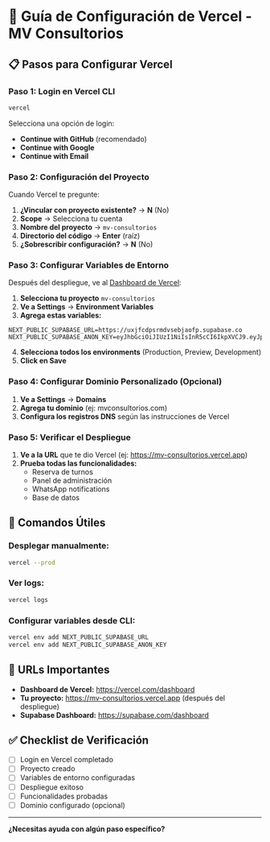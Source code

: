 # 🚀 Guía de Configuración de Vercel - MV Consultorios

## 📋 Pasos para Configurar Vercel

### **Paso 1: Login en Vercel CLI**
```bash
vercel
```

Selecciona una opción de login:
- **Continue with GitHub** (recomendado)
- **Continue with Google**
- **Continue with Email**

### **Paso 2: Configuración del Proyecto**
Cuando Vercel te pregunte:

1. **¿Vincular con proyecto existente?** → **N** (No)
2. **Scope** → Selecciona tu cuenta
3. **Nombre del proyecto** → `mv-consultorios`
4. **Directorio del código** → **Enter** (raíz)
5. **¿Sobrescribir configuración?** → **N** (No)

### **Paso 3: Configurar Variables de Entorno**

Después del despliegue, ve al [Dashboard de Vercel](https://vercel.com/dashboard):

1. **Selecciona tu proyecto** `mv-consultorios`
2. **Ve a Settings** → **Environment Variables**
3. **Agrega estas variables:**

```env
NEXT_PUBLIC_SUPABASE_URL=https://uxjfcdpsrmdvsebjaofp.supabase.co
NEXT_PUBLIC_SUPABASE_ANON_KEY=eyJhbGciOiJIUzI1NiIsInR5cCI6IkpXVCJ9.eyJpc3MiOiJzdXBhYmFzZSIsInJlZiI6InV4amZjZHBzcm1kdnNlYmphb2ZwIiwicm9sZSI6ImFub24iLCJpYXQiOjE3NTYzOTk3NTQsImV4cCI6MjA3MTk3NTc1NH0.RmjP7O4gbqg9ZJYm847EaL87tQ90tEPYhV_geZr9kHU
```

4. **Selecciona todos los environments** (Production, Preview, Development)
5. **Click en Save**

### **Paso 4: Configurar Dominio Personalizado (Opcional)**

1. **Ve a Settings** → **Domains**
2. **Agrega tu dominio** (ej: mvconsultorios.com)
3. **Configura los registros DNS** según las instrucciones de Vercel

### **Paso 5: Verificar el Despliegue**

1. **Ve a la URL** que te dio Vercel (ej: https://mv-consultorios.vercel.app)
2. **Prueba todas las funcionalidades:**
   - Reserva de turnos
   - Panel de administración
   - WhatsApp notifications
   - Base de datos

## 🔧 Comandos Útiles

### **Desplegar manualmente:**
```bash
vercel --prod
```

### **Ver logs:**
```bash
vercel logs
```

### **Configurar variables desde CLI:**
```bash
vercel env add NEXT_PUBLIC_SUPABASE_URL
vercel env add NEXT_PUBLIC_SUPABASE_ANON_KEY
```

## 📱 URLs Importantes

- **Dashboard de Vercel:** https://vercel.com/dashboard
- **Tu proyecto:** https://mv-consultorios.vercel.app (después del despliegue)
- **Supabase Dashboard:** https://supabase.com/dashboard

## ✅ Checklist de Verificación

- [ ] Login en Vercel completado
- [ ] Proyecto creado
- [ ] Variables de entorno configuradas
- [ ] Despliegue exitoso
- [ ] Funcionalidades probadas
- [ ] Dominio configurado (opcional)

---

**¿Necesitas ayuda con algún paso específico?**
